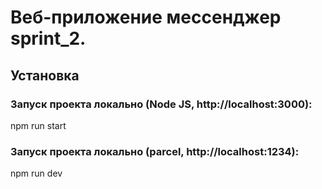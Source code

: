 # Веб-приложение мессенджер sprint_2.

## Установка

### Запуск проекта локально (Node JS, http://localhost:3000):

npm run start

### Запуск проекта локально (parcel, http://localhost:1234):

npm run dev

